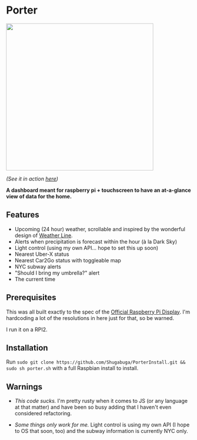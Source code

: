 Porter
=========

<img src="https://github.com/lanewinfield/porter/blob/master/porter.png" width="400px" />

*(See it in action [here](http://gfycat.com/SpeedyAlertDrake))*

**A dashboard meant for raspberry pi + touchscreen to have an at-a-glance view of data for the home.**

Features
---------

* Upcoming (24 hour) weather, scrollable and inspired by the wonderful design of [Weather Line](http://weatherlineapp.com/).
* Alerts when precipitation is forecast within the hour (à la Dark Sky)
* Light control (using my own API... hope to set this up soon)
* Nearest Uber-X status
* Nearest Car2Go status with toggleable map
* NYC subway alerts
* "Should I bring my umbrella?" alert
* The current time


Prerequisites
---------

This was all built exactly to the spec of the [Official Raspberry Pi Display](https://www.raspberrypi.org/blog/the-eagerly-awaited-raspberry-pi-display/). I'm hardcoding a lot of the resolutions in here just for that, so be warned.

I run it on a RPI2.


Installation
---------

Run `sudo git clone https://github.com/Shugabuga/PorterInstall.git && sudo sh porter.sh` with a full Raspbian install to install.

Warnings
---------

* *This code sucks.* I'm pretty rusty when it comes to JS (or any language at that matter) and have been so busy adding that I haven't even considered refactoring.

* *Some things only work for me.* Light control is using my own API (I hope to OS that soon, too) and the subway information is currently NYC only.
